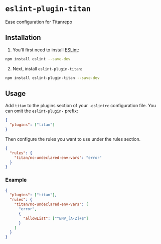 # `eslint-plugin-titan`

Ease configuration for Titanrepo

## Installation

1. You'll first need to install [ESLint](https://eslint.org/):

```sh
npm install eslint --save-dev
```

2. Next, install `eslint-plugin-titan`:

```sh
npm install eslint-plugin-titan --save-dev
```

## Usage

Add `titan` to the plugins section of your `.eslintrc` configuration file. You can omit the `eslint-plugin-` prefix:

```json
{
  "plugins": ["titan"]
}
```

Then configure the rules you want to use under the rules section.

```json
{
  "rules": {
    "titan/no-undeclared-env-vars": "error"
  }
}
```

### Example

```json
{
  "plugins": ["titan"],
  "rules": {
    "titan/no-undeclared-env-vars": [
      "error",
      {
        "allowList": ["^ENV_[A-Z]+$"]
      }
    ]
  }
}
```
